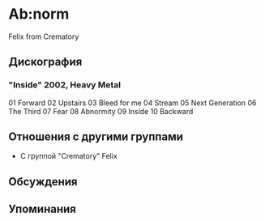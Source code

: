# Ab:norm

Felix from Crematory

## Дискография

### "Inside" 2002, Heavy Metal

01 Forward
02 Upstairs
03 Bleed for me
04 Stream
05 Next Generation
06 The Third
07 Fear
08 Abnormity
09 Inside
10 Backward



## Отношения с другими группами

* C группой "Crematory" Felix

## Обсуждения


## Упоминания

